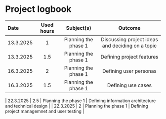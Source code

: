 # Project logbook

| Date  | Used hours | Subject(s) |  Outcome |
| :---  |     :---:      |     :---:      |     :---:      |
| 13.3.2025 | 1 | Planning the phase 1  | Discussing project ideas and deciding on a topic  |
| 13.3.2025 | 1.5 | Planning the phase 1  | Defining project features |
| 16.3.2025 | 2 | Planning the phase 1  | Defining user personas |
| 16.3.2025 | 1.5 | Planning the phase 1  | Defining use cases |

| 22.3.2025 | 2.5 | Planning the phase 1  | Defining information architecture and technical design |
| 22.3.2025 | 2 | Planning the phase 1  | Defining project managemnet and user testing |
